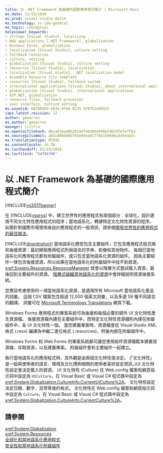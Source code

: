 ```yaml
---
title: 以 .NET Framework 為基礎的國際應用程式簡介 | Microsoft Docs
ms.date: 11/15/2016
ms.prod: visual-studio-dev14
ms.technology: vs-ide-general
ms.topic: conceptual
helpviewer_keywords:
- strings [Visual Studio], localizing
- Web applications [.NET Framework], globalization
- Windows Forms, globalization
- localization [Visual Studio], culture setting
- fallback resources
- culture, setting
- globalization [Visual Studio], culture setting
- resources [Visual Studio], localization
- localization [Visual Studio], .NET localization model
- Assembly Resource file template
- resources [Visual Studio], fallback system
- international applications [Visual Studio], about international applications
- globalization [Visual Studio], international applications
- ASP.NET, globalization
- resource files, fallback processes
- user interface, culture setting
ms.assetid: b0788993-e62d-4f68-8235-5f87b1d48525
caps.latest.revision: 12
author: gewarren
ms.author: gewarren
manager: jillfra
ms.openlocfilehash: 86ca63ead6b2014dfe0d90d496ef4b7d7efe7f63
ms.sourcegitcommit: a83c60bb00bf95e6bea037f0e1b9696c64deda3c
ms.translationtype: MTE95
ms.contentlocale: zh-TW
ms.lasthandoff: 02/19/2019
ms.locfileid: "54784796"
---
```

# <a name="introduction-to-international-applications-based-on-the-net-framework"></a>以 .NET Framework 為基礎的國際應用程式簡介
[!INCLUDE[vs2017banner](../includes/vs2017banner.md)]

在 [!INCLUDE[vsprvs](../includes/vsprvs-md.md)] 中，建立世界性的應用程式有兩個部分︰全球化，設計適用不同文化特性應用程式的程序；當地語系化，轉譯特定文化特性資源的程序。 如需針對國際市場使用者設計應用程式的一般資訊，請參閱[開發世界性的應用程式的最佳做法](http://msdn.microsoft.com/library/f08169c7-aad8-4ec3-9a21-9ebd3b89986c)。  
  
 [!INCLUDE[dnprdnshort](../includes/dnprdnshort-md.md)] 當地語系化模型包含主要組件，它包含應用程式程式碼和後援資源：最初開發應用程式所用語言的字串、影像和其他物件。 每個已當地語系化的應用程式都有附屬組件，或只包含當地語系化資源的組件。 因為主要組件一律包含後援資源，所以如果在當地語系化的附屬組件中找不到資源，<xref:System.Resources.ResourceManager> 就會以階層方式嘗試載入資源，最後回到主要組件的資源。 [階層式組織當地語系化的資源](../ide/hierarchical-organization-of-resources-for-localization.md)中會詳細說明資源後援系統。  
  
 您應該考慮使用的一項當地語系化資源，是適用所有 Microsoft 當地語系化產品的詞彙。 這個 CSV 檔案包含超過 12,000 個英文詞彙，以及多達 59 種不同語言的翻譯。 詞彙可在 [Microsoft Terminology Translations](http://go.microsoft.com/fwlink/?LinkId=128146) 網頁下載。  
  
 Windows Forms 應用程式的專案系統可為後援和每個必要的額外 UI 文化特性產生資源檔。 後援資源檔內建在主要組件中，而特定文化特性資源檔則內建在附屬組件中，各 UI 文化特性一個。 當您建置專案時，資源檔會從 Visual Studio XML 格式 (.resx) 編譯為中繼二進位格式 (.resources)，然後內嵌在附屬組件中。  
  
 Windows Forms 和 Web Forms 的專案系統都可讓您使用組件資源檔範本建置資源檔、存取資源，以及建置專案。 附屬組件會和主要組件一起建立。  
  
 執行當地語系化的應用程式時，其外觀是由兩個文化特性值決定。 (「文化特性」是一組與使用者的語言、環境及文化慣例相關的使用者喜好設定資訊。)UI 文化特性設定會決定載入的資源。 UI 文化特性 (Culture) 在 Web.config 檔案和網頁指示詞中設定為 `UICulture`，在 Visual Basic 或 Visual C# 程式碼中設定為 <xref:System.Globalization.CultureInfo.CurrentUICulture%2A>。 文化特性設定決定日期、數字、貨幣等值的格式。 文化特性在 Web.config 檔案和網頁指示詞中設定為 `Culture`，在 Visual Basic 或 Visual C# 程式碼中設定為 <xref:System.Globalization.CultureInfo.CurrentCulture%2A>。  
  
## <a name="see-also"></a>請參閱  
 <xref:System.Globalization>   
 <xref:System.Resources>   
 [全球化和當地語系化應用程式](../ide/globalizing-and-localizing-applications.md)   
 [安全性和當地語系化附屬組件](../ide/security-and-localized-satellite-assemblies.md)
